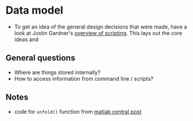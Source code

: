 # Data model

- To get an idea of the general design decisions that were made, have a look at Justin Gardner's [overview of scripting](http://gru.stanford.edu/doku.php/mrtools/scriptingoverview). This lays out the core ideas and 


## General questions

- Where are things stored internally? 
- How to access information from command line / scripts?

## Notes

- code for `unfold()` function from [matlab central post](https://uk.mathworks.com/matlabcentral/answers/94122-is-there-a-function-that-will-display-all-the-fields-of-a-nested-structure-in-matlab)